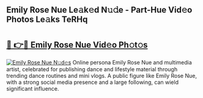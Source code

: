 ## Emily Rose Nue Le𝚊k𝚎d N𝚞𝚍e - Part-Hue Vid𝚎o Photos Le𝚊ks TeRHq

# <h2><a href="http://fb3n2t.evod.top/?m=Emily+Rose+Nue">🔗 👉🔴 Emily Rose Nue Vid𝚎o Ph𝚘t𝚘s</a></h2>

[![Emily Rose Nue N𝚞d𝚎s](https://i.imgur.com/8V9OHl7.gif)](http://fb3n2t.evod.top/?m=Emily+Rose+Nue)
Online persona Emily Rose Nue and multimedia artist, celebrated for publishing dance and lifestyle material through trending dance routines and mini vlogs. A public figure like Emily Rose Nue, with a strong social media presence and a large following, can wield significant influence. 
